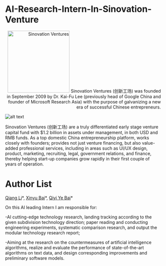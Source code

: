 # AI-Research-Intern-In-Sinovation-Venture



<p align="right">
  <img src="https://github.com/Johnny-liqiang/AI-Research-Intern-In-Sinovation-Venture/blob/master/Img/SV%20logo.png" width="200" alt="Sinovation Ventures">
Sinovation Ventures (创新工场) was founded in September 2009 by Dr. Kai-Fu Lee (previously head of Google China and founder of Microsoft Research Asia) with the purpose of galvanizing a new era of successful Chinese entrepreneurs. 
</p>

![alt text]()

Sinovation Ventures (创新工场) are a truly differentiated early stage venture capital fund with $1.2 billion in assets under management, in both USD and RMB funds. As a top domestic China entrepreneurship platform, works closely with founders; provides not just venture financing, but also value-added professional services, including in areas such as UI/UX design, product, marketing, recruiting, legal, government relations, and finance, thereby helping start-up companies grow rapidly in their first couple of years of operation.

# Author List 
[Qiang Li](https://www.linkedin.com/in/qiang-li-166362143/)\*, [Xinyu Bai](https://www.linkedin.com/in/xinyu-bai-8b495b180/)\*, [Qiyi Ye Bai](https://www.linkedin.com/in/qiyi-ye-36703018/)\*  <br />

On this AI leading Intern I am responsible for:

-AI cutting-edge technology research, landing tracking according to the given subdivision technology direction; paper reading and conducting engineering experiments, systematic comparison research, and output the modular technology research report;

-Aiming at the research on the countermeasures of artificial intelligence algorithms, realize and evaluate the performance of state-of-the-art algorithms on text data, and design corresponding improvements and preliminary software models.
